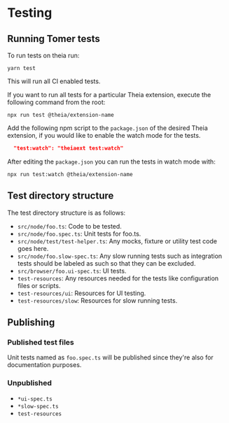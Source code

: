 # Testing

## Running Tomer tests

To run tests on theia run:

`yarn test`

This will run all CI enabled tests.

If you want to run all tests for a particular Theia extension, execute the following command from the root:

`npx run test @theia/extension-name`

Add the following npm script to the `package.json` of the desired Theia extension, if you would like to enable the watch mode for the tests.

```json
  "test:watch": "theiaext test:watch"
```

After editing the `package.json` you can run the tests in watch mode with:

`npx run test:watch @theia/extension-name`

## Test directory structure

The test directory structure is as follows:

 - `src/node/foo.ts`: Code to be tested.
 - `src/node/foo.spec.ts`: Unit tests for foo.ts.
 - `src/node/test/test-helper.ts`: Any mocks, fixture or utility test code
 goes here.
 - `src/node/foo.slow-spec.ts`: Any slow running tests such as integration
 tests should be labeled as such so that they can be excluded.
 - `src/browser/foo.ui-spec.ts`: UI tests.
 - `test-resources`: Any resources needed for the tests like configuration
 files or scripts.
 - `test-resources/ui`: Resources for UI testing.
 - `test-resources/slow`: Resources for slow running tests.

## Publishing

### Published test files

Unit tests named as `foo.spec.ts` will be published since they're also for
documentation purposes.

### Unpublished

 - `*ui-spec.ts`
 - `*slow-spec.ts`
 - `test-resources`
